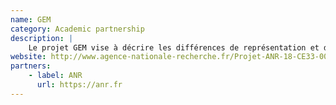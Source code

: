 ```yaml
---
name: GEM
category: Academic partnership
description: |
    Le projet GEM vise à décrire les différences de représentation et de traitement existant entre les femmes et les hommes dans les médias, en se fondant sur l’analyse automatique de gros volumes de données en langue française contenus dans les collections de l’INA et de Deezer : TV, radio, presse écrite et collections musicales.
website: http://www.agence-nationale-recherche.fr/Projet-ANR-18-CE33-0012
partners:
    - label: ANR
      url: https://anr.fr
---
```


